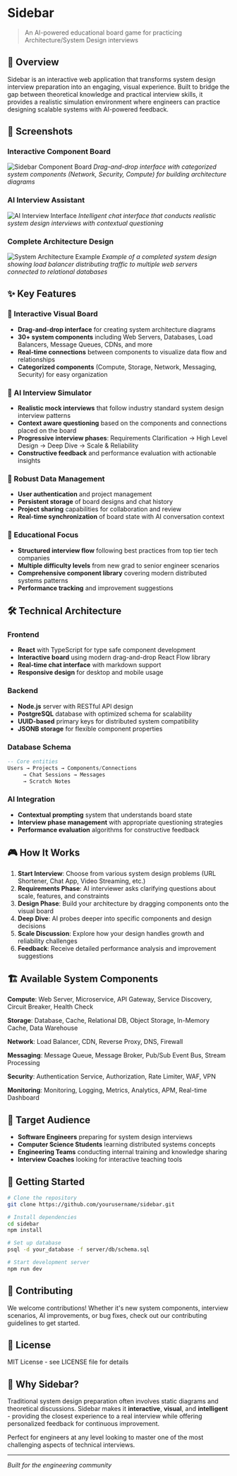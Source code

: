 # Sidebar

> An AI-powered educational board game for practicing Architecture/System Design interviews

## 🚀 Overview

Sidebar is an interactive web application that transforms system design interview preparation into an engaging, visual experience. Built to bridge the gap between theoretical knowledge and practical interview skills, it provides a realistic simulation environment where engineers can practice designing scalable systems with AI-powered feedback.

## 📸 Screenshots

### Interactive Component Board
![Sidebar Component Board](screenshots/component-board.png)
*Drag-and-drop interface with categorized system components (Network, Security, Compute) for building architecture diagrams*

### AI Interview Assistant
![AI Interview Interface](screenshots/ai-interface.png) 
*Intelligent chat interface that conducts realistic system design interviews with contextual questioning*

### Complete Architecture Design
![System Architecture Example](screenshots/architecture-example.png)
*Example of a completed system design showing load balancer distributing traffic to multiple web servers connected to relational databases*

## ✨ Key Features

### 🎨 Interactive Visual Board
- **Drag-and-drop interface** for creating system architecture diagrams
- **30+ system components** including Web Servers, Databases, Load Balancers, Message Queues, CDNs, and more
- **Real-time connections** between components to visualize data flow and relationships
- **Categorized components** (Compute, Storage, Network, Messaging, Security) for easy organization

### 🤖 AI Interview Simulator
- **Realistic mock interviews** that follow industry standard system design interview patterns
- **Context aware questioning** based on the components and connections placed on the board
- **Progressive interview phases**: Requirements Clarification → High Level Design → Deep Dive → Scale & Reliability
- **Constructive feedback** and performance evaluation with actionable insights

### 💾 Robust Data Management
- **User authentication** and project management
- **Persistent storage** of board designs and chat history
- **Project sharing** capabilities for collaboration and review
- **Real-time synchronization** of board state with AI conversation context

### 🎯 Educational Focus
- **Structured interview flow** following best practices from top tier tech companies
- **Multiple difficulty levels** from new grad to senior engineer scenarios
- **Comprehensive component library** covering modern distributed systems patterns
- **Performance tracking** and improvement suggestions

## 🛠️ Technical Architecture

### Frontend
- **React** with TypeScript for type safe component development
- **Interactive board** using modern drag-and-drop React Flow library
- **Real-time chat interface** with markdown support
- **Responsive design** for desktop and mobile usage

### Backend
- **Node.js** server with RESTful API design
- **PostgreSQL** database with optimized schema for scalability
- **UUID-based** primary keys for distributed system compatibility
- **JSONB storage** for flexible component properties

### Database Schema
```sql
-- Core entities
Users → Projects → Components/Connections
     → Chat Sessions → Messages
     → Scratch Notes
```

### AI Integration
- **Contextual prompting** system that understands board state
- **Interview phase management** with appropriate questioning strategies
- **Performance evaluation** algorithms for constructive feedback

## 🎮 How It Works

1. **Start Interview**: Choose from various system design problems (URL Shortener, Chat App, Video Streaming, etc.)
2. **Requirements Phase**: AI interviewer asks clarifying questions about scale, features, and constraints
3. **Design Phase**: Build your architecture by dragging components onto the visual board
4. **Deep Dive**: AI probes deeper into specific components and design decisions
5. **Scale Discussion**: Explore how your design handles growth and reliability challenges
6. **Feedback**: Receive detailed performance analysis and improvement suggestions

## 🏗️ Available System Components

**Compute**: Web Server, Microservice, API Gateway, Service Discovery, Circuit Breaker, Health Check

**Storage**: Database, Cache, Relational DB, Object Storage, In-Memory Cache, Data Warehouse

**Network**: Load Balancer, CDN, Reverse Proxy, DNS, Firewall

**Messaging**: Message Queue, Message Broker, Pub/Sub Event Bus, Stream Processing

**Security**: Authentication Service, Authorization, Rate Limiter, WAF, VPN

**Monitoring**: Monitoring, Logging, Metrics, Analytics, APM, Real-time Dashboard

## 🎯 Target Audience

- **Software Engineers** preparing for system design interviews
- **Computer Science Students** learning distributed systems concepts
- **Engineering Teams** conducting internal training and knowledge sharing
- **Interview Coaches** looking for interactive teaching tools

## 🚦 Getting Started

```bash
# Clone the repository
git clone https://github.com/yourusername/sidebar.git

# Install dependencies
cd sidebar
npm install

# Set up database
psql -d your_database -f server/db/schema.sql

# Start development server
npm run dev
```

## 🤝 Contributing

We welcome contributions! Whether it's new system components, interview scenarios, AI improvements, or bug fixes, check out our contributing guidelines to get started.

## 📄 License

MIT License - see LICENSE file for details

## 🌟 Why Sidebar?

Traditional system design preparation often involves static diagrams and theoretical discussions. Sidebar makes it **interactive**, **visual**, and **intelligent** - providing the closest experience to a real interview while offering personalized feedback for continuous improvement.

Perfect for engineers at any level looking to master one of the most challenging aspects of technical interviews.

---

*Built for the engineering community*
